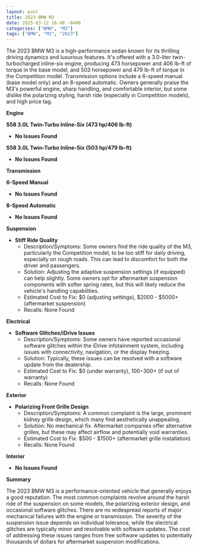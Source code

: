 ```yaml
---
layout: post
title: 2023 BMW M3
date: 2025-03-12 16:48 -0400
categories: ["BMW", "M3"]
tags: ["BMW", "M3", "2023"]
---
```

The 2023 BMW M3 is a high-performance sedan known for its thrilling driving dynamics and luxurious features. It's offered with a 3.0-liter twin-turbocharged inline-six engine, producing 473 horsepower and 406 lb-ft of torque in the base model, and 503 horsepower and 479 lb-ft of torque in the Competition model. Transmission options include a 6-speed manual (base model only) and an 8-speed automatic. Owners generally praise the M3's powerful engine, sharp handling, and comfortable interior, but some dislike the polarizing styling, harsh ride (especially in Competition models), and high price tag.

**Engine**

**S58 3.0L Twin-Turbo Inline-Six (473 hp/406 lb-ft)**

*   **No Issues Found**

**S58 3.0L Twin-Turbo Inline-Six (503 hp/479 lb-ft)**

*   **No Issues Found**

**Transmission**

**6-Speed Manual**

*   **No Issues Found**

**8-Speed Automatic**

*   **No Issues Found**

**Suspension**

*   **Stiff Ride Quality**
    *   Description/Symptoms: Some owners find the ride quality of the M3, particularly the Competition model, to be too stiff for daily driving, especially on rough roads. This can lead to discomfort for both the driver and passengers.
    *   Solution: Adjusting the adaptive suspension settings (if equipped) can help slightly. Some owners opt for aftermarket suspension components with softer spring rates, but this will likely reduce the vehicle's handling capabilities.
    *   Estimated Cost to Fix: $0 (adjusting settings), $2000 - $5000+ (aftermarket suspension)
    *   Recalls: None Found

**Electrical**

*   **Software Glitches/iDrive Issues**
    *   Description/Symptoms: Some owners have reported occasional software glitches within the iDrive infotainment system, including issues with connectivity, navigation, or the display freezing.
    *   Solution: Typically, these issues can be resolved with a software update from the dealership.
    *   Estimated Cost to Fix: $0 (under warranty), $100-$300+ (if out of warranty)
    *   Recalls: None Found

**Exterior**

*   **Polarizing Front Grille Design**
    *   Description/Symptoms: A common complaint is the large, prominent kidney grille design, which many find aesthetically unappealing.
    *   Solution: No mechanical fix. Aftermarket companies offer alternative grilles, but these may affect airflow and potentially void warranties.
    *   Estimated Cost to Fix: $500 - $1500+ (aftermarket grille installation)
    *   Recalls: None Found

**Interior**

*   **No Issues Found**

**Summary**

The 2023 BMW M3 is a performance-oriented vehicle that generally enjoys a good reputation. The most common complaints revolve around the harsh ride of the suspension on some models, the polarizing exterior design, and occasional software glitches. There are no widespread reports of major mechanical failures with the engine or transmission. The severity of the suspension issue depends on individual tolerance, while the electrical glitches are typically minor and resolvable with software updates. The cost of addressing these issues ranges from free software updates to potentially thousands of dollars for aftermarket suspension modifications.

